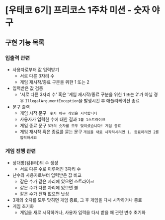 # [우테코 6기] 프리코스 1주차 미션 - 숫자 야구

## 구현 기능 목록

### 입출력 관련

- 사용자로부터 값 입력받기
    - 서로 다른 3자리 수
    - 게임 재시작/종료 구분을 위한 1 또는 2
- 입력받은 값 검증
  - '서로 다른 3자리 수' 혹은 '게임 재시작/종료 구분을 위한 1 또는 2'가 아닐 경우 `IllegalArgumentException`을 발생시킨 후 애플리케이션 종료
- 문구 출력
  - 게임 시작 문구 ``` 숫자 야구 게임을 시작합니다```
  - 사용자가 입력한 수에 대한 결과 ```1볼 1스트라이크```
  - 게임 종료 문구 ```3개의 숫자를 모두 맞히셨습니다! 게임 종료```
  - 게임 재시작 혹은 종료를 묻는 문구 ```게임을 새로 시작하시려면 1. 종료하려면 2를 입력하세요```

### 게임 진행 관련

- 상대방(컴퓨터)의 수 생성
  - 서로 다른 수로 이루어진 3자리 수
- 난수와 사용자로부터 입력받은 값 비교
  - 같은 수가 같은 자리에 있으면 스트라이크
  - 같은 수가 다른 자리에 있으면 볼
  - 같은 수가 전혀 없으면 낫싱
- 3개의 숫자를 모두 맞히면 게임 종료, 그 후 게임을 다시 시작하거나 종료
- 게임 초기화
  - 게임을 새로 시작하거나, 사용자 입력을 다시 받을 때 관련 변수 초기화